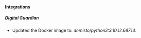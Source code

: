 #### Integrations
##### Digital Guardian
- Updated the Docker image to: *demisto/python3:3.10.12.68714*.
